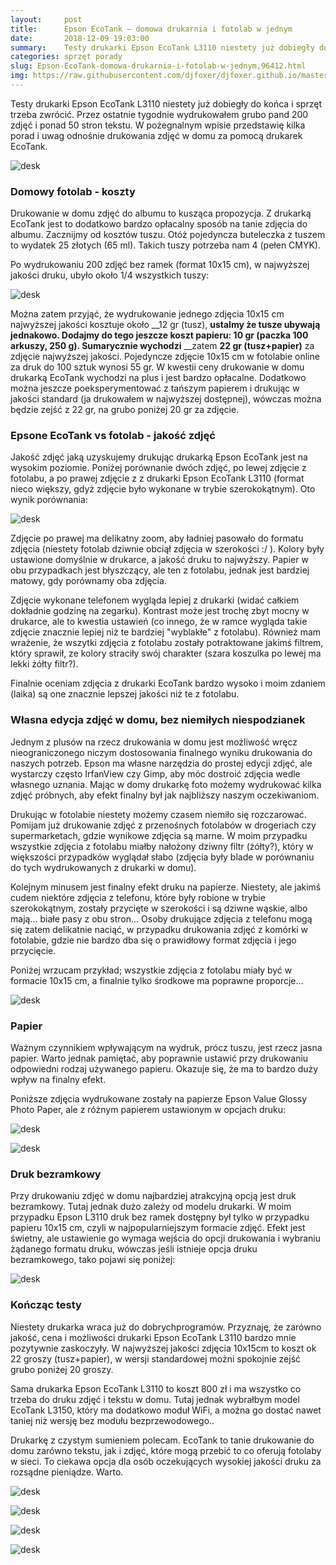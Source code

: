 ```yaml
---
layout:     post
title:      Epson EcoTank — domowa drukarnia i fotolab w jednym
date:       2018-12-09 19:03:00
summary:    Testy drukarki Epson EcoTank L3110 niestety już dobiegły do końca i sprzęt trzeba zwrócić. Przez ostatnie tygodnie wydrukowałem grubo pand 200 zdjęć i ponad 50 stron tekstu. W pożegnalnym wpisie przedstawię kilka porad i uwag odnośnie drukowania zdjęć w domu za pomocą drukarek EcoTank. <!----><!---->Domowy fotolab - kosztyDrukowanie w domu zdjęć do albumu to kusząca propozycja. Z drukarką EcoTank ...
categories: sprzęt porady
slug: Epson-EcoTank-domowa-drukarnia-i-fotolab-w-jednym,96412.html
img: https://raw.githubusercontent.com/djfoxer/djfoxer.github.io/master/_img/2018-12-9-_1_/g_-_-x-_-_-_xcbae6f91-1001-4ded-90d7-b33c84f07b55.jpg
---
```




Testy drukarki Epson EcoTank L3110 niestety już dobiegły do końca i sprzęt trzeba zwrócić. Przez ostatnie tygodnie wydrukowałem grubo pand 200 zdjęć i ponad 50 stron tekstu. W pożegnalnym wpisie przedstawię kilka porad i uwag odnośnie drukowania zdjęć w domu za pomocą drukarek EcoTank. 


![desk](https://raw.githubusercontent.com/djfoxer/djfoxer.github.io/master/_img/2018-12-9-_1_/g_-_-x-_-_-_xcbae6f91-1001-4ded-90d7-b33c84f07b55.jpg)



### Domowy fotolab - koszty


Drukowanie w domu zdjęć do albumu to kusząca propozycja. Z drukarką EcoTank jest to dodatkowo bardzo opłacalny sposób na tanie zdjęcia do albumu. Zacznijmy od kosztów tuszu. Otóż pojedyncza buteleczka z tuszem to wydatek 25 złotych (65 ml). Takich tuszy potrzeba nam 4 (pełen CMYK).

Po wydrukowaniu 200 zdjęć bez ramek (format 10x15 cm), w najwyższej jakości druku, ubyło około 1/4 wszystkich tuszy:


![desk](https://raw.githubusercontent.com/djfoxer/djfoxer.github.io/master/_img/2018-12-9-_1_/g_-_-x-_-_-_x439f3d2c-02d1-4621-adab-ac94fd8fd1e4.jpg)


Można zatem przyjąć, że wydrukowanie jednego zdjęcia 10x15 cm najwyższej jakości kosztuje około __12 gr (tusz), __ustalmy że tusze ubywają jednakowo. Dodajmy do tego jeszcze koszt papieru: 10 gr (paczka 100 arkuszy, 250 g). Sumarycznie wychodzi__ __zatem __22 gr (tusz+papier)__ za zdjęcie najwyższej jakości. Pojedyncze zdjęcie 10x15 cm w fotolabie online za druk do 100 sztuk wynosi 55 gr. W kwestii ceny drukowanie w domu drukarką EcoTank wychodzi na plus i jest bardzo opłacalne. Dodatkowo można jeszcze poeksperymentować z tańszym papierem i drukując w jakości standard (ja drukowałem w najwyższej dostępnej), wówczas można będzie zejść z 22 gr, na grubo poniżej 20 gr za zdjęcie.


### Epsone EcoTank vs fotolab - jakość zdjęć


Jakość zdjęć jaką uzyskujemy drukując drukarką Epson EcoTank jest na wysokim poziomie. Poniżej porównanie dwóch zdjęć, po lewej zdjęcie z fotolabu, a po prawej zdjęcie z z drukarki Epson EcoTank L3110 (format nieco większy, gdyż zdjęcie było wykonane w trybie szerokokątnym). Oto wynik porównania:


![desk](https://raw.githubusercontent.com/djfoxer/djfoxer.github.io/master/_img/2018-12-9-_1_/g_-_-x-_-_-_x2477bafb-fe82-4419-8292-f01d589f1d3e.jpg)


Zdjęcie po prawej ma delikatny zoom, aby ładniej pasowało do formatu zdjęcia (niestety fotolab dziwnie obciął zdjęcia w szerokości :/ ). Kolory były ustawione domyślnie w drukarce, a jakość druku to najwyższy. Papier w obu przypadkach jest błyszczący, ale ten z fotolabu, jednak jest bardziej matowy, gdy porównamy oba zdjęcia.

Zdjęcie wykonane telefonem wygląda lepiej z drukarki (widać całkiem dokładnie godzinę na zegarku). Kontrast może jest trochę zbyt mocny w drukarce, ale to kwestia ustawień (co innego, że w ramce wygląda takie zdjęcie znacznie lepiej niż te bardziej "wyblakłe" z fotolabu). Również mam wrażenie, że wszytki zdjęcia z fotolabu zostały potraktowane jakimś filtrem, który sprawił, ze kolory straciły swój charakter (szara koszulka po lewej ma lekki żółty filtr?).

Finalnie oceniam zdjęcia z drukarki EcoTank bardzo wysoko i moim zdaniem (laika) są one znacznie lepszej jakości niż te z fotolabu.


### Własna edycja zdjęć w domu, bez niemiłych niespodzianek


Jednym z plusów na rzecz drukowania w domu jest możliwość wręcz nieograniczonego niczym dostosowania finalnego wyniku drukowania do naszych potrzeb. Epson ma własne narzędzia do prostej edycji zdjęć, ale wystarczy często IrfanView czy Gimp, aby móc dostroić zdjęcia wedle własnego uznania. Mając w domy drukarkę foto możemy wydrukować kilka zdjęć próbnych, aby efekt finalny był jak najbliższy naszym oczekiwaniom.

Drukując w fotolabie niestety możemy czasem niemiło się rozczarować. Pomijam już drukowanie zdjęć z przenośnych fotolabów w drogeriach czy supermarketach, gdzie wynikowe zdjęcia są marne. W moim przypadku wszystkie zdjęcia z fotolabu miałby nałożony dziwny filtr (żółty?), który w większości przypadków wyglądał słabo (zdjęcia były blade w porównaniu do tych wydrukowanych z drukarki w domu).

Kolejnym minusem jest finalny efekt druku na papierze. Niestety, ale jakimś cudem niektóre zdjęcia z telefonu, które były robione w trybie szerokokątnym, zostały przycięte w szerokości i są dziwne wąskie, albo mają... białe pasy z obu stron... Osoby drukujące zdjęcia z telefonu mogą się zatem delikatnie naciąć, w przypadku drukowania zdjęć z komórki w fotolabie, gdzie nie bardzo dba się o prawidłowy format zdjęcia i jego przycięcie.

Poniżej wrzucam przykład; wszystkie zdjęcia z fotolabu miały być w formacie 10x15 cm, a finalnie tylko środkowe ma poprawne proporcje...


![desk](https://raw.githubusercontent.com/djfoxer/djfoxer.github.io/master/_img/2018-12-9-_1_/g_-_-x-_-_-_x97114350-230b-47d3-8689-4d61d32988cd.jpg)



### Papier


Ważnym czynnikiem wpływającym na wydruk, prócz tuszu, jest rzecz jasna papier. Warto jednak pamiętać, aby poprawnie ustawić przy drukowaniu odpowiedni rodzaj używanego papieru. Okazuje się, że ma to bardzo duży wpływ na finalny efekt.

Poniższe zdjęcia wydrukowane zostały na papierze Epson Value Glossy Photo Paper, ale z różnym papierem ustawionym w opcjach druku:


![desk](https://raw.githubusercontent.com/djfoxer/djfoxer.github.io/master/_img/2018-12-9-_1_/g_-_-x-_-_-_x0ce71d0f-930a-44c9-b70f-40eb538d7458.jpg)



![desk](https://raw.githubusercontent.com/djfoxer/djfoxer.github.io/master/_img/2018-12-9-_1_/g_-_-x-_-_-_x588d1fe0-cd1f-44a2-bb73-003c24e1828e.PNG)



### Druk bezramkowy


Przy drukowaniu zdjęć w domu najbardziej atrakcyjną opcją jest druk bezramkowy. Tutaj jednak dużo zależy od modelu drukarki. W moim przypadku Epson L3110 druk bez ramek dostępny był tylko w przypadku papieru 10x15 cm, czyli w najpopularniejszym formacie zdjęć. Efekt jest świetny, ale ustawienie go wymaga wejścia do opcji drukowania i wybraniu żądanego formatu druku, wówczas jeśli istnieje opcja druku bezramkowego, tako pojawi się poniżej:


![desk](https://raw.githubusercontent.com/djfoxer/djfoxer.github.io/master/_img/2018-12-9-_1_/g_-_-x-_-_-_x09802958-1db3-4ad2-8b6d-3bbe4eaca268.PNG)



### Kończąc testy


Niestety drukarka wraca już do dobrychprogramów. Przyznaję, że zarówno jakość, cena i możliwości drukarki Epson EcoTank L3110 bardzo mnie pozytywnie zaskoczyły. W najwyższej jakości zdjęcia 10x15cm to koszt ok 22 groszy (tusz+papier), w wersji standardowej możni spokojnie zejść grubo poniżej 20 groszy.

Sama drukarka Epson EcoTank L3110 to koszt 800 zł i ma wszystko co trzeba do druku zdjęć i tekstu w domu. Tutaj jednak wybrałbym model EcoTank L3150, który ma dodatkowo moduł WiFi, a można go dostać nawet taniej niż wersję bez modułu bezprzewodowego.. 

Drukarkę z czystym sumieniem polecam. EcoTank to tanie drukowanie do domu zarówno tekstu, jak i zdjęć, które mogą przebić to co oferują fotolaby w sieci. To ciekawa opcja dla osób oczekujących wysokiej jakości druku za rozsądne pieniądze. Warto.


![desk](https://raw.githubusercontent.com/djfoxer/djfoxer.github.io/master/_img/2018-12-9-_1_/g_-_-x-_-_-_x9ada51e5-7dd8-48e5-9030-939aa84072ef.jpg)



![desk](https://raw.githubusercontent.com/djfoxer/djfoxer.github.io/master/_img/2018-12-9-_1_/g_-_-x-_-_-_x270470ac-73de-40ee-b8ec-b285e12443c8.jpg)



![desk](https://raw.githubusercontent.com/djfoxer/djfoxer.github.io/master/_img/2018-12-9-_1_/g_-_-x-_-_-_x0842883d-f0c5-45e1-8783-7e3525984263.jpg)



![desk](https://raw.githubusercontent.com/djfoxer/djfoxer.github.io/master/_img/2018-12-9-_1_/g_-_-x-_-_-_x52a7e623-6538-4b92-8d6f-3ed375bd3a87.jpg)

 